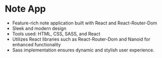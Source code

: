 # Note App

- Feature-rich note application built with React and React-Router-Dom
- Sleek and modern design
- Tools used: HTML, CSS, SASS, and React
- Utilizes React libraries such as React-Router-Dom and Nanoid for enhanced functionality
- Sass implementation ensures dynamic and stylish user experience.
